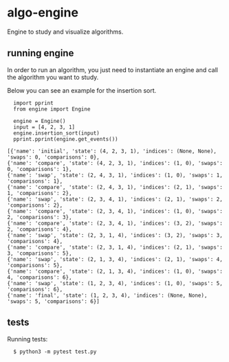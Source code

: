# algo-engine
Engine to study and visualize algorithms.

## running engine
In order to run an algorithm, you just need to instantiate an engine 
and call the algorithm you want to study.

Below you can see an example for the insertion sort.
  ```
    import pprint
    from engine import Engine

    engine = Engine()
    input = [4, 2, 3, 1]
    engine.insertion_sort(input)
    pprint.pprint(engine.get_events())
  ```
  ```
[{'name': 'initial', 'state': (4, 2, 3, 1), 'indices': (None, None), 'swaps': 0, 'comparisons': 0},
 {'name': 'compare', 'state': (4, 2, 3, 1), 'indices': (1, 0), 'swaps': 0, 'comparisons': 1},
 {'name': 'swap', 'state': (2, 4, 3, 1), 'indices': (1, 0), 'swaps': 1, 'comparisons': 1},
 {'name': 'compare', 'state': (2, 4, 3, 1), 'indices': (2, 1), 'swaps': 1, 'comparisons': 2},
 {'name': 'swap', 'state': (2, 3, 4, 1), 'indices': (2, 1), 'swaps': 2, 'comparisons': 2},
 {'name': 'compare', 'state': (2, 3, 4, 1), 'indices': (1, 0), 'swaps': 2, 'comparisons': 3},
 {'name': 'compare', 'state': (2, 3, 4, 1), 'indices': (3, 2), 'swaps': 2, 'comparisons': 4},
 {'name': 'swap', 'state': (2, 3, 1, 4), 'indices': (3, 2), 'swaps': 3, 'comparisons': 4},
 {'name': 'compare', 'state': (2, 3, 1, 4), 'indices': (2, 1), 'swaps': 3, 'comparisons': 5},
 {'name': 'swap', 'state': (2, 1, 3, 4), 'indices': (2, 1), 'swaps': 4, 'comparisons': 5},
 {'name': 'compare', 'state': (2, 1, 3, 4), 'indices': (1, 0), 'swaps': 4, 'comparisons': 6},
 {'name': 'swap', 'state': (1, 2, 3, 4), 'indices': (1, 0), 'swaps': 5, 'comparisons': 6},
 {'name': 'final', 'state': (1, 2, 3, 4), 'indices': (None, None), 'swaps': 5, 'comparisons': 6}]
  ```

## tests
 Running tests:
   ```
     $ python3 -m pytest test.py
   ```
